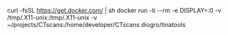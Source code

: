 curl -fsSL https://get.docker.com/ | sh
docker run -ti --rm -e DISPLAY=:0 -v /tmp/.X11-unix:/tmp/.X11-unix -v ~/projects/CTscans:/home/developer/CTscans diogro/tinatools

